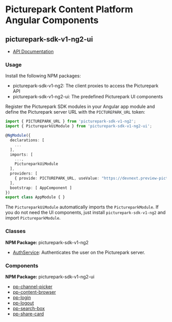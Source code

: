 # Picturepark Content Platform Angular Components

## picturepark-sdk-v1-ng2-ui

- [API Documentation](api/index.html)

### Usage

Install the following NPM packages:

- picturepark-sdk-v1-ng2: The client proxies to access the Picturepark API
- picturepark-sdk-v1-ng2-ui: The predefined Picturepark UI components

Register the Picturepark SDK modules in your Angular app module and define the Picturepark server URL with the `PICTUREPARK_URL` token:

```ts
import { PICTUREPARK_URL } from 'picturepark-sdk-v1-ng2';
import { PictureparkUiModule } from 'picturepark-sdk-v1-ng2-ui';

@NgModule({
  declarations: [
    ...
  ],
  imports: [
    ...,
    PictureparkUiModule
  ],
  providers: [
    { provide: PICTUREPARK_URL, useValue: "https://devnext.preview-picturepark.com" }
  ],
  bootstrap: [ AppComponent ]
})
export class AppModule { }
```

The `PictureparkUiModule` automatically imports the `PictureparkModule`. If you do not need the UI components, just install `picturepark-sdk-v1-ng2` and import `PictureparkModule`.

### Classes

**NPM Package:** picturepark-sdk-v1-ng2

- [AuthService](AuthService.md): Authenticates the user on the Picturepark server.

### Components

**NPM Package:** picturepark-sdk-v1-ng2-ui

- [pp-channel-picker](pp-channel-picker.md)
- [pp-content-browser](pp-content-browser.md)
- [pp-login](pp-login.md)
- [pp-logout](pp-logout.md)
- [pp-search-box](pp-search-box.md)
- [pp-share-card](pp-share-card.md)